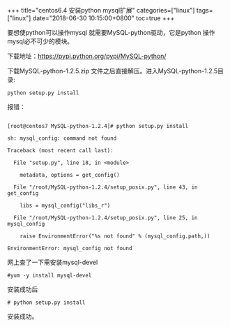 +++
title="centos6.4 安装python mysql扩展"
categories=["linux"] 
tags=["linux"] 
date="2018-06-30 10:15:00+0800"
toc=true
+++


要想使python可以操作mysql 就需要MySQL-python驱动，它是python 操作mysql必不可少的模块。

下载地址：https://pypi.python.org/pypi/MySQL-python/

下载MySQL-python-1.2.5.zip 文件之后直接解压。进入MySQL-python-1.2.5目录:

```text
python setup.py install
```

报错：

```text

[root@centos7 MySQL-python-1.2.4]# python setup.py install

sh: mysql_config: command not found

Traceback (most recent call last):

  File "setup.py", line 18, in <module>

    metadata, options = get_config()

  File "/root/MySQL-python-1.2.4/setup_posix.py", line 43, in get_config

    libs = mysql_config("libs_r")

  File "/root/MySQL-python-1.2.4/setup_posix.py", line 25, in mysql_config

    raise EnvironmentError("%s not found" % (mysql_config.path,))

EnvironmentError: mysql_config not found
```

网上查了一下需安装mysql-devel 

```text
#yum -y install mysql-devel 
```

安装成功后

```text
# python setup.py install
```

安装成功。